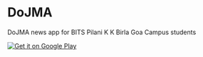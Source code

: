 # DoJMA
DoJMA news app for BITS Pilani K K Birla Goa Campus students


[![Get it on Google Play](https://play.google.com/intl/en_us/badges/images/generic/en_badge_web_generic.png)](https://play.google.com/store/apps/details?id=com.csatimes.dojma&pcampaignid=MKT-Other-global-all-co-prtnr-py-PartBadge-Mar2515-1)
